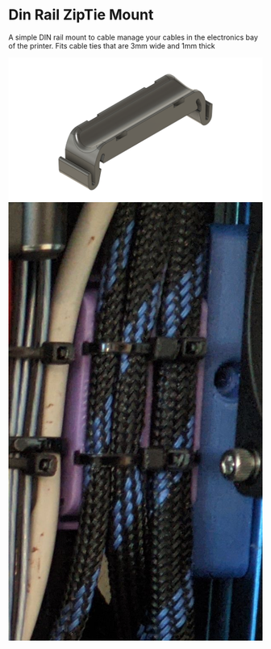 # Din Rail ZipTie Mount

A simple DIN rail mount to cable manage your cables in the electronics bay of the printer. Fits cable ties that are 3mm wide and 1mm thick   

![Closed](Images/cad.png)
![Mounted1](Images/mounted.jpg)
